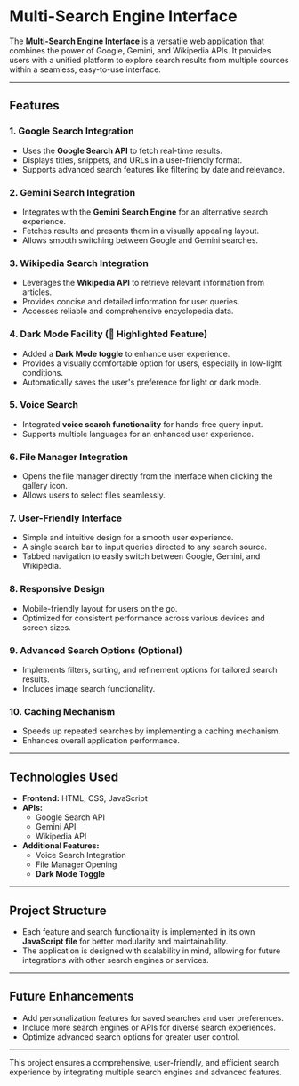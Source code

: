 # Multi-Search Engine Interface

The **Multi-Search Engine Interface** is a versatile web application that combines the power of Google, Gemini, and Wikipedia APIs. It provides users with a unified platform to explore search results from multiple sources within a seamless, easy-to-use interface.

---

## Features

### 1. Google Search Integration
- Uses the **Google Search API** to fetch real-time results.
- Displays titles, snippets, and URLs in a user-friendly format.
- Supports advanced search features like filtering by date and relevance.

### 2. Gemini Search Integration
- Integrates with the **Gemini Search Engine** for an alternative search experience.
- Fetches results and presents them in a visually appealing layout.
- Allows smooth switching between Google and Gemini searches.

### 3. Wikipedia Search Integration
- Leverages the **Wikipedia API** to retrieve relevant information from articles.
- Provides concise and detailed information for user queries.
- Accesses reliable and comprehensive encyclopedia data.

### 4. **Dark Mode Facility** (🌟 **Highlighted Feature**)
- Added a **Dark Mode toggle** to enhance user experience.
- Provides a visually comfortable option for users, especially in low-light conditions.
- Automatically saves the user's preference for light or dark mode.

### 5. Voice Search
- Integrated **voice search functionality** for hands-free query input.
- Supports multiple languages for an enhanced user experience.

### 6. File Manager Integration
- Opens the file manager directly from the interface when clicking the gallery icon.
- Allows users to select files seamlessly.

### 7. User-Friendly Interface
- Simple and intuitive design for a smooth user experience.
- A single search bar to input queries directed to any search source.
- Tabbed navigation to easily switch between Google, Gemini, and Wikipedia.

### 8. Responsive Design
- Mobile-friendly layout for users on the go.
- Optimized for consistent performance across various devices and screen sizes.

### 9. Advanced Search Options (Optional)
- Implements filters, sorting, and refinement options for tailored search results.
- Includes image search functionality.

### 10. Caching Mechanism
- Speeds up repeated searches by implementing a caching mechanism.
- Enhances overall application performance.

---

## Technologies Used

- **Frontend:** HTML, CSS, JavaScript
- **APIs:** 
  - Google Search API  
  - Gemini API  
  - Wikipedia API  
- **Additional Features:** 
  - Voice Search Integration  
  - File Manager Opening  
  - **Dark Mode Toggle**

---

## Project Structure

- Each feature and search functionality is implemented in its own **JavaScript file** for better modularity and maintainability.
- The application is designed with scalability in mind, allowing for future integrations with other search engines or services.

---

## Future Enhancements

- Add personalization features for saved searches and user preferences.
- Include more search engines or APIs for diverse search experiences.
- Optimize advanced search options for greater user control.

---

This project ensures a comprehensive, user-friendly, and efficient search experience by integrating multiple search engines and advanced features.
